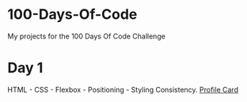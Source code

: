 # 100-Days-Of-Code
My projects for the 100 Days Of Code Challenge

# Day 1

HTML - CSS - Flexbox - Positioning - Styling Consistency.
[Profile Card](/1_Profile%20Card/README.md)
